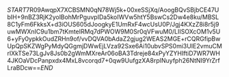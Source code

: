 $START$7R09AwqpX7XCBSMN0qN78Wj5k+00xeSSjXq/AoogBQvSBjbCE47UbIH+9nBZ3RjK2yolBohMrPguvpIDa5koIWVw5htY5BswCs2Dw4e8ku/MBSL8C1yFm6FkksX+d3iOUS605dJoogkyE1UmRxF4wcUsU0P/Jgj4KXzZ8i8r5j9uwMWXnIC9u1bm7tKmteIRMq7dPWOW9M0Sr0qVFwuM0/LIISOXcOM1v5U6+yFy0ypkkOudZRHn9of/vvDQVA0bAdaZ2gjug2WEAS2MGE+rCQRGfipBwUpQpSKZWgPyMdyQGgmjDWwEjLVza92Sxe6Ai10ubvSPS0mi3UIE2vmuCMrlXkTSe73LgJv8Js0b2gWmMXreAr06oBA3Tdreje84xPyYZYHIftiD7WR7WH4JKOaVDcPanpxdx4MxL8vcorqd7+0qw9UufgzXA8rpINuyfph26NtNI9YrZrfLraBDcw==$END$